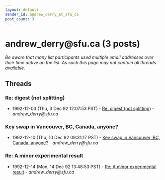 ```yaml
---
layout: default
sender_id: andrew_derry_at_sfu_ca
post_count: 3
---
```


# andrew_derry<span>@</span>sfu.ca (3 posts)

_Be aware that many list participants used multiple email addresses over their time active on the list. As such this page may not contain all threads available._

## Threads

### Re: digest (not splitting)
+ 1992-12-03 (Thu, 3 Dec 92 12:07:53 PST) - [Re: digest (not splitting)](/archive/1992/12/11b57ae23a3fdda64cfe83a1e7c92b932edf8e91791cc06fddb3617fae59eb89) - _andrew_derry@sfu.ca_

### Key swap in Vancouver, BC, Canada, anyone?
+ 1992-12-10 (Thu, 10 Dec 92 09:31:17 PST) - [Key swap in Vancouver, BC, Canada, anyone?](/archive/1992/12/2a99ce6e85ea0bced62648cb082eb9924a21f4e73188054340301c36a415d101) - _andrew_derry@sfu.ca_

### Re: A minor experimental result
+ 1992-12-14 (Mon, 14 Dec 92 13:48:53 PST) - [Re: A minor experimental result](/archive/1992/12/aee3d5e99ab0452f6a820003a8cf9b69e2d77c0d1ba8111de502d9bc184c289f) - _andrew_derry@sfu.ca_

